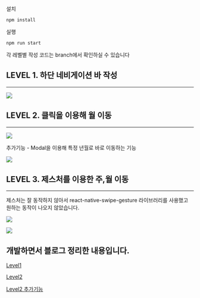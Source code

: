 설치

```
npm install
```

실행

```
npm run start
```
각 레벨별 작성 코드는 branch에서 확인하실 수 있습니다

## LEVEL 1. 하단 네비게이션 바 작성

---

![](https://velog.velcdn.com/images/colagom/post/7e2cd836-d46e-4aff-9867-951039679e7b/image.gif)

## LEVEL 2. 클릭을 이용해 월 이동

---

![](https://velog.velcdn.com/images/colagom/post/0941633c-44a8-490e-af1c-901a3826417f/image.gif)

추가기능 - Modal을 이용해 특정 년월로 바로 이동하는 기능

![](https://velog.velcdn.com/images/colagom/post/f63877ee-ddda-4b58-a0fb-e60d31b90572/image.gif)

## LEVEL 3. 제스처를 이용한 주,월 이동

---

제스처는 잘 동작하지 않아서 react-native-swipe-gesture 라이브러리를 사용했고 원하는 동작이 나오지 않았습니다.

![](https://velog.velcdn.com/images/colagom/post/9e276361-870a-4f4f-b574-033271349068/image.gif)

![](https://velog.velcdn.com/images/colagom/post/041f5eb7-72ec-4711-96d6-bef21ee9189a/image.gif)

## 개발하면서 블로그 정리한 내용입니다.

[Level1](https://velog.io/@colagom/React-Native%EB%A5%BC-%EC%9D%B4%EC%9A%A9%ED%95%9C-%EA%B0%84%EB%8B%A8%ED%95%9C-%EC%BA%98%EB%A6%B0%EB%8D%94-%EB%A7%8C%EB%93%A4%EA%B8%B0)

[Level2](https://velog.io/@colagom/React-Native%EB%A5%BC-%EC%9D%B4%EC%9A%A9%ED%95%B4-%EB%9D%BC%EC%9D%B4%EB%B8%8C%EB%9F%AC%EB%A6%AC-%EC%97%86%EC%9D%B4-calendar-%EB%A7%8C%EB%93%A4%EA%B8%B0Level2)

[Level2 추가기능](https://velog.io/@colagom/React-Native-Calendar-%EC%97%B0%EC%9B%94%EC%84%A0%ED%83%9D%EC%8B%9C-%EB%B0%94%EB%A1%9C-%EC%9D%B4%EB%8F%99)
